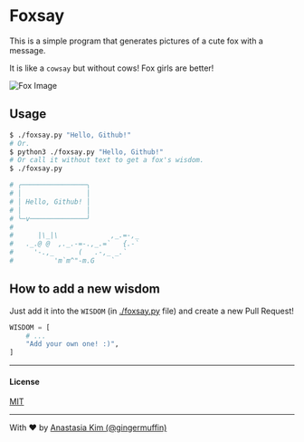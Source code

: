 # Foxsay

This is a simple program that generates pictures of a cute fox with a message.

It is like a `cowsay` but without cows! Fox girls are better!

![Fox Image](./assets/fox.png)

## Usage

```sh
$ ./foxsay.py "Hello, Github!"
# Or.
$ python3 ./foxsay.py "Hello, Github!"
# Or call it without text to get a fox's wisdom.
$ ./foxsay.py

# ╭────────────────╮
# │                │
# │ Hello, Github! │
# │                │
# ╰─v──────────────╯
#
#      |\_|\             ,_.=-,_
#   ._.@ @  ,._.-=-.,_.=`   {.-`
#     '-.,_      (   .-,_ _.`
#          'm`m^"-m.G    `
```

## How to add a new wisdom
Just add it into the `WISDOM` (in [./foxsay.py](./foxsay.py) file) and create
a new Pull Request!

``` python
WISDOM = [
    # ...
    "Add your own one! :)",
]
```

---

#### License
[MIT](./LICENSE)

---

With :heart: by [Anastasia Kim (@gingermuffin)](https://github.com/gingermuffin)

